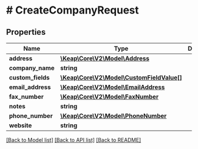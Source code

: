 # # CreateCompanyRequest

## Properties

Name | Type | Description | Notes
------------ | ------------- | ------------- | -------------
**address** | [**\Keap\Core\V2\Model\Address**](Address.md) |  | [optional]
**company_name** | **string** |  |
**custom_fields** | [**\Keap\Core\V2\Model\CustomFieldValue[]**](CustomFieldValue.md) |  | [optional]
**email_address** | [**\Keap\Core\V2\Model\EmailAddress**](EmailAddress.md) |  | [optional]
**fax_number** | [**\Keap\Core\V2\Model\FaxNumber**](FaxNumber.md) |  | [optional]
**notes** | **string** |  | [optional]
**phone_number** | [**\Keap\Core\V2\Model\PhoneNumber**](PhoneNumber.md) |  | [optional]
**website** | **string** |  | [optional]

[[Back to Model list]](../../README.md#models) [[Back to API list]](../../README.md#endpoints) [[Back to README]](../../README.md)
